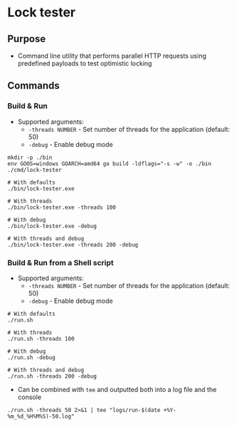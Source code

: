 # Lock tester

## Purpose

- Command line utility that performs parallel HTTP requests using predefined payloads to test optimistic locking

## Commands

### Build & Run

- Supported arguments:
  - `-threads NUMBER` - Set number of threads for the application (default: 50)
  - `-debug` - Enable debug mode

```shell
mkdir -p ./bin
env GOOS=windows GOARCH=amd64 go build -ldflags="-s -w" -o ./bin ./cmd/lock-tester

# With defaults
./bin/lock-tester.exe

# With threads
./bin/lock-tester.exe -threads 100

# With debug
./bin/lock-tester.exe -debug

# With threads and debug
./bin/lock-tester.exe -threads 200 -debug
```

### Build & Run from a Shell script

- Supported arguments:
  - `-threads NUMBER` - Set number of threads for the application (default: 50)
  - `-debug` - Enable debug mode

```shell
# With defaults
./run.sh

# With threads
./run.sh -threads 100

# With debug
./run.sh -debug

# With threads and debug
./run.sh -threads 200 -debug
```

- Can be combined with `tee` and outputted both into a log file and the console

```shell
./run.sh -threads 50 2>&1 | tee "logs/run-$(date +%Y-%m_%d_%H%M%S)-50.log"
```
